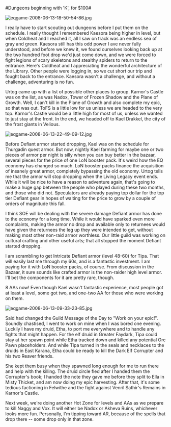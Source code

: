 #Dungeons beginning with 'K', for $100#

![eqgame-2008-06-13-18-50-54-86.jpg](http://westkarana.com/wp-content/uploads/2008/06/eqgame-2008-06-13-18-50-54-86.jpg)

I really have to start scouting out dungeons before I put them on the schedule. I really thought I remembered Kaesora being higher in level, but when Coldheat and I reached it, all I saw on track was an endless sea of gray and green. Kaesora still has this odd power I ave never fully understood, and before we knew it, we found ourselves looking back up at the two hundred foot drop we'd just come down, and we were forced to fight legions of scary skeletons and stealthy spiders to return to the entrance. Here's Coldheat and I appreciating the wonderful architecture of the Library. Other people were logging in, so we cut short our trip and fought back to the entrance. Kaesora wasn't a challenge, and without a challenge, adventuring is no fun.

Urtog came up with a list of possible other places to group. Karnor's Castle was on the list, as was Nadox, Tower of Frozen Shadow and the Plane of Growth. Well, I can't kill in the Plane of Growth and also complete my epic, so that was out. ToFS is a little low for us unless we are headed to the very top. Karnor's Castle would be a little high for most of us, unless we wanted to just stay at the front. In the end, we headed off to Kael Drakkel, the city of the frost giants in Velious.

![eqgame-2008-06-13-22-49-09-12.jpg](http://westkarana.com/wp-content/uploads/2008/06/eqgame-2008-06-13-22-49-09-12.jpg)

Before Defiant armor started dropping, Kael was on the schedule for Thurgadin quest armor. But now, nightly Kael farming for maybe one or two pieces of armor per night is silly when you can buy better in the bazaar, several pieces for the price of one LoN booster pack. It's weird how the EQ economy has changed so much. LoN booster packs finance the acquisition of insanely great armor, completely bypassing the old economy. Urtog tells me that the armor will stop dropping when the Living Legacy event ends. While it will be nice to have a reason to adventure again, that's going to make a huge gap between the people who played during these two months, and those who did not. Speculators are already paying top dollar for the top tier Defiant gear in hopes of waiting for the price to grow by a couple of orders of magnitude this fall.

I think SOE will be dealing with the severe damage Defiant armor has done to the economy for a long time. While it would have sparked even more complaints, making the armor no drop and available only to returnees would have given the returnees the leg up they were intended to get, without making most other non-raid armor worthless. Our little guild was working on cultural crafting and other useful arts; that all stopped the moment Defiant started dropping.

I am scrambling to get Intricate Defiant armor (level 48-60) for Tipa. That will easily last me through my 60s, and is a fantastic investment. I am paying for it with LoN booster packs, of course. From discussion in the Bazaar, it sure sounds like crafted armor is the non-raider high level armor. I'll bet the components for it are pretty rare, though.

8 AAs now! Even though Kael wasn't fantastic experience, most people got at least a level, some got two, and one-two AA for those who were working on them.

![eqgame-2008-06-13-09-33-23-85.jpg](http://westkarana.com/wp-content/uploads/2008/06/eqgame-2008-06-13-09-33-23-85.jpg)

Said had changed the Guild Message of the Day to "Work on your epic!". Soundly chastised, I went to work on mine when I was bored one evening. Luckily I have my druid, Etha, to port me everywhere and to handle any fights that might happen. For the elf druid in Greater Faydark, Tipa could stay at her spawn point while Etha tracked down and killed any potential Orc Pawn placeholders. And while Tipa turned in the seals and necklaces to the druids in East Karana, Etha could be ready to kill the Dark Elf Corrupter and his two Reaver friends.

She kept them busy when they spawned long enough for me to run there and help with the killing. The druid circle fled after I handed them the Corrupter's book; I handed the note they gave me before they split to Ella in Misty Thicket, and am now doing my epic harvesting. After that, it's some tedious factioning in Felwithe and the fight against Venril Sathir's Remains in Karnor's Castle.

Next week, we're doing another Hot Zone for levels and AAs as we prepare to kill Naggy and Vox. It will either be Nadox or Akheva Ruins, whichever looks more fun. Personally, I'm tipping toward AR, because of the spells that drop there -- some drop only in that zone.

